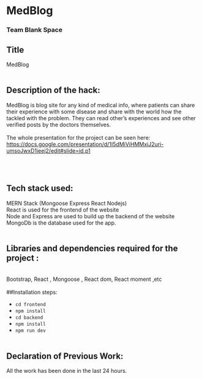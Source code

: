 # MedBlog <br>
### Team Blank Space

## Title <br>
MedBlog
 <br> <br>
## Description of the hack:<br>
MedBlog is blog site for any kind of medical info, where patients can share their experience with some disease and share with the world how the tackled with the problem. They can read other’s experiences and see other verified posts by the doctors themselves.<br><br>
The whole presentation for the project can be seen here:
https://docs.google.com/presentation/d/1I5dMiViHMMxiJ2uri-umsoJwxD1ieej2/edit#slide=id.p1

 <br> <br>
## Tech stack used: <br>
MERN Stack (Mongoose Express React Nodejs) <br>
React is used for the frontend of the website <br> 
Node and Express are used to build up the backend of the website <br>
MongoDb is the database used for the app.
 <br> <br>

## Libraries and dependencies required for the project : 
<br>Bootstrap, React , Mongoose , React dom, React moment ,etc
 <br> <br>
##Installation steps: 
- ```cd frontend```
- ```npm install```
- ```cd backend```
- ```npm install```
- ```npm run dev```
 <br> <br>
## Declaration of Previous Work: <br>
All the work has been done in the last 24 hours.



